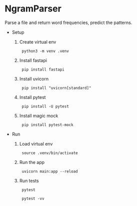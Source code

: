 # NgramParser
Parse a file and return word frequencies, predict the patterns.

* Setup
    1. Create virtual env
        
            python3 -m venv .venv

    2. Install fastapi
    
            pip install fastapi

    3. Install uvicorn
    
            pip install "uvicorn[standard]"

    4. Install pytest
    
            pip install -U pytest
        
    5. Install magic mock
        
            pip install pytest-mock

* Run
    1. Load virtual env
        
            source .venv/bin/activate

    2. Run the app
        
            uvicorn main:app --reload

    3. Run tests
        
            pytest

            pytest -vv
